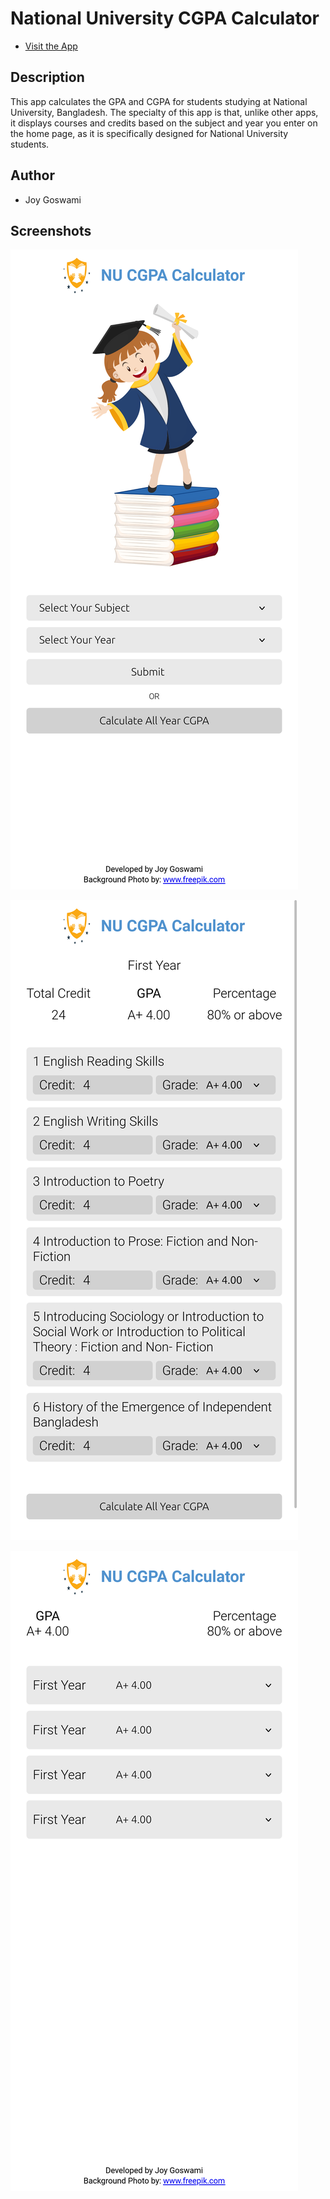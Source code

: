 # National University CGPA Calculator

- [Visit the App](https://joygoswami.github.io/national-university-cgpa-calculator/)

## Description

This app calculates the GPA and CGPA for students studying at National University, Bangladesh. The specialty of this app is that, unlike other apps, it displays courses and credits based on the subject and year you enter on the home page, as it is specifically designed for National University students.

## Author

- Joy Goswami

## Screenshots

![Home Page](https://github.com/JoyGoswami/national-university-cgpa-calculator/blob/main/assets/imgs/home_page.png?raw=true)

![GPA Calculate Page](https://github.com/JoyGoswami/national-university-cgpa-calculator/blob/main/assets/imgs/gpa_page.png?raw=true)

![CGPA Calculate Page](https://github.com/JoyGoswami/national-university-cgpa-calculator/blob/main/assets/imgs/cgpa_page.png?raw=true)
